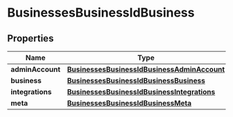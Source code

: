 

# BusinessesBusinessIdBusiness


## Properties

Name | Type | Description | Notes
------------ | ------------- | ------------- | -------------
**adminAccount** | [**BusinessesBusinessIdBusinessAdminAccount**](BusinessesBusinessIdBusinessAdminAccount.md) |  |  [optional]
**business** | [**BusinessesBusinessIdBusinessBusiness**](BusinessesBusinessIdBusinessBusiness.md) |  |  [optional]
**integrations** | [**BusinessesBusinessIdBusinessIntegrations**](BusinessesBusinessIdBusinessIntegrations.md) |  |  [optional]
**meta** | [**BusinessesBusinessIdBusinessMeta**](BusinessesBusinessIdBusinessMeta.md) |  |  [optional]



